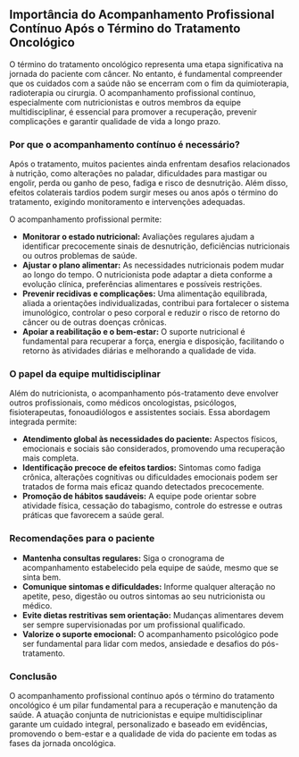 ## Importância do Acompanhamento Profissional Contínuo Após o Término do Tratamento Oncológico

O término do tratamento oncológico representa uma etapa significativa na jornada do paciente com câncer. No entanto, é fundamental compreender que os cuidados com a saúde não se encerram com o fim da quimioterapia, radioterapia ou cirurgia. O acompanhamento profissional contínuo, especialmente com nutricionistas e outros membros da equipe multidisciplinar, é essencial para promover a recuperação, prevenir complicações e garantir qualidade de vida a longo prazo.

### Por que o acompanhamento contínuo é necessário?

Após o tratamento, muitos pacientes ainda enfrentam desafios relacionados à nutrição, como alterações no paladar, dificuldades para mastigar ou engolir, perda ou ganho de peso, fadiga e risco de desnutrição. Além disso, efeitos colaterais tardios podem surgir meses ou anos após o término do tratamento, exigindo monitoramento e intervenções adequadas.

O acompanhamento profissional permite:

- **Monitorar o estado nutricional:** Avaliações regulares ajudam a identificar precocemente sinais de desnutrição, deficiências nutricionais ou outros problemas de saúde.
- **Ajustar o plano alimentar:** As necessidades nutricionais podem mudar ao longo do tempo. O nutricionista pode adaptar a dieta conforme a evolução clínica, preferências alimentares e possíveis restrições.
- **Prevenir recidivas e complicações:** Uma alimentação equilibrada, aliada a orientações individualizadas, contribui para fortalecer o sistema imunológico, controlar o peso corporal e reduzir o risco de retorno do câncer ou de outras doenças crônicas.
- **Apoiar a reabilitação e o bem-estar:** O suporte nutricional é fundamental para recuperar a força, energia e disposição, facilitando o retorno às atividades diárias e melhorando a qualidade de vida.

### O papel da equipe multidisciplinar

Além do nutricionista, o acompanhamento pós-tratamento deve envolver outros profissionais, como médicos oncologistas, psicólogos, fisioterapeutas, fonoaudiólogos e assistentes sociais. Essa abordagem integrada permite:

- **Atendimento global às necessidades do paciente:** Aspectos físicos, emocionais e sociais são considerados, promovendo uma recuperação mais completa.
- **Identificação precoce de efeitos tardios:** Sintomas como fadiga crônica, alterações cognitivas ou dificuldades emocionais podem ser tratados de forma mais eficaz quando detectados precocemente.
- **Promoção de hábitos saudáveis:** A equipe pode orientar sobre atividade física, cessação do tabagismo, controle do estresse e outras práticas que favorecem a saúde geral.

### Recomendações para o paciente

- **Mantenha consultas regulares:** Siga o cronograma de acompanhamento estabelecido pela equipe de saúde, mesmo que se sinta bem.
- **Comunique sintomas e dificuldades:** Informe qualquer alteração no apetite, peso, digestão ou outros sintomas ao seu nutricionista ou médico.
- **Evite dietas restritivas sem orientação:** Mudanças alimentares devem ser sempre supervisionadas por um profissional qualificado.
- **Valorize o suporte emocional:** O acompanhamento psicológico pode ser fundamental para lidar com medos, ansiedade e desafios do pós-tratamento.

### Conclusão

O acompanhamento profissional contínuo após o término do tratamento oncológico é um pilar fundamental para a recuperação e manutenção da saúde. A atuação conjunta de nutricionistas e equipe multidisciplinar garante um cuidado integral, personalizado e baseado em evidências, promovendo o bem-estar e a qualidade de vida do paciente em todas as fases da jornada oncológica.